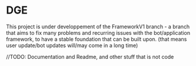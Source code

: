 # DGE

This project is under developpement of the FrameworkV1 branch - a branch that aims to fix many problems and recurring issues with the bot/application framework, to have a stable foundation that can be built upon.
(that means user update/bot updates will/may come in a long time)

//TODO: Documentation and Readme, and other stuff that is not code
